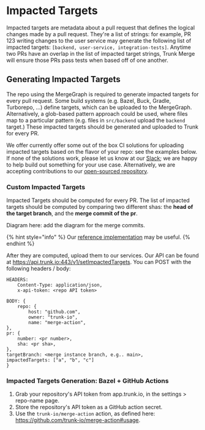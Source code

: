 # Impacted Targets

Impacted targets are metadata about a pull request that defines the logical changes made by a pull request. They're a list of strings: for example, PR 123 writing changes to the user service may generate the following list of impacted targets: `[backend, user-service, integration-tests]`. Anytime two PRs have an overlap in the list of impacted target strings, Trunk Merge will ensure those PRs pass tests when based off of one another.

## Generating Impacted Targets

The repo using the MergeGraph is required to generate impacted targets for every pull request. Some build systems (e.g. Bazel, Buck, Gradle, Turborepo, ...) define targets, which can be uploaded to the MergeGraph. Alternatively, a glob-based pattern approach could be used, where files map to a particular pattern (e.g. files in `src/backend` upload the `backend` target.) These impacted targets should be generated and uploaded to Trunk for every PR.

We offer currently offer some out of the box CI solutions for uploading impacted targets based on the flavor of your repo: see the examples below. If none of the solutions work, please let us know at our [Slack](https://slack.trunk.io); we are happy to help build out something for your use case. Alternatively, we are accepting contributions to our [open-sourced repository](https://github.com/trunk-io/merge-action).

### Custom Impacted Targets

Impacted Targets should be computed for every PR. The list of impacted targets should be computed by comparing two different shas: the __head of the target branch__, and the __merge commit of the pr__. 

Diagram here: add the diagram for the merge commits.

{% hint style="info" %}
Our [reference implementation](https://github.com/trunk-io/merge-action/blob/main/src/scripts/compute_impacted_targets.sh) may be useful. 
{% endhint %}

After they are computed, upload them to our services. Our API can be found at https://api.trunk.io:443/v1/setImpactedTargets. You can POST with the following headers / body:
```
HEADERS:
	Content-Type: application/json,
	x-api-token: <repo API token>

BODY: {
	repo: {
		host: "github.com",
		owner: "trunk-io",
		name: "merge-action",
},
pr: {
	number: <pr number>,
	sha: <pr sha>,
},
targetBranch: <merge instance branch, e.g.. main>,
impactedTargets: ["a", "b", "c"]
}
```

### Impacted Targets Generation: Bazel + GitHub Actions

1. Grab your repository's API token from app.trunk.io, in the settings > repo-name page. 
2. Store the repository's API token as a GitHub action secret.
3. Use the `trunk-io/merge-action` action, as defined here: https://github.com/trunk-io/merge-action#usage.

